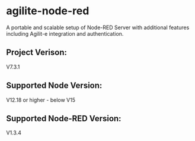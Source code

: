 # agilite-node-red
A portable and scalable setup of Node-RED Server with additional features including Agilit-e integration and authentication.
## Project Verison:
V7.3.1
## Supported Node Version:
V12.18 or higher - below V15

## Supported Node-RED Version:
V1.3.4